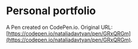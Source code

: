 # Personal portfolio

A Pen created on CodePen.io. Original URL: [https://codepen.io/nataliadavtyan/pen/GRxQRGm](https://codepen.io/nataliadavtyan/pen/GRxQRGm).

